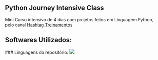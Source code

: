 ## Python Journey Intensive Class
  <p align="left">
    Mini Curso intensivo de 4 dias com projetos feitos em Linguagem Python, pelo canal 
   <a href="https://www.youtube.com/@HashtagTreinamentos">Hashtag Treinamentos</a>
  </p>
</div>

<h2 align="left">
  Softwares Utilizados:
</h2>
<!--
<img src="https://img.shields.io/badge/PyCharm-000000.svg?&style=for-the-badge&logo=PyCharm&logoColor=white">
<img src="https://img.shields.io/badge/Visual_Studio_Code-0078D4?style=for-the-badge&logo=visual%20studio%20code&logoColor=white">
-->
### Linguagens do repositório:

<img src="https://img.shields.io/badge/Python-3572A5?style=for-the-badge">
